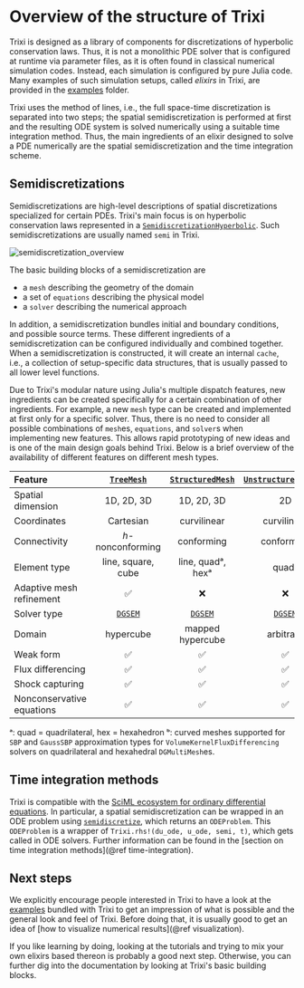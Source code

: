 # Overview of the structure of Trixi

Trixi is designed as a library of components for discretizations of hyperbolic
conservation laws. Thus, it is not a monolithic PDE solver that is configured at runtime
via parameter files, as it is often found in classical numerical simulation codes.
Instead, each simulation is configured by pure Julia code. Many examples of such
simulation setups, called *elixirs* in Trixi, are provided in the
[examples](https://github.com/trixi-framework/Trixi.jl/blob/main/examples)
folder.

Trixi uses the method of lines, i.e., the full space-time discretization is separated into two steps;
the spatial semidiscretization is performed at first and the resulting ODE system is solved numerically
using a suitable time integration method.
Thus, the main ingredients of an elixir designed
to solve a PDE numerically are the spatial semidiscretization and the time
integration scheme.


## Semidiscretizations

Semidiscretizations are high-level descriptions of spatial discretizations
specialized for certain PDEs. Trixi's main focus is on hyperbolic conservation
laws represented in a [`SemidiscretizationHyperbolic`](@ref).
Such semidiscretizations are usually named `semi` in Trixi.

![semidiscretization_overview](https://user-images.githubusercontent.com/12693098/124783641-83171e80-df45-11eb-8757-daac80cd1599.png)

The basic building blocks of a semidiscretization are

- a `mesh` describing the geometry of the domain
- a set of `equations` describing the physical model
- a `solver` describing the numerical approach

In addition, a semidiscretization bundles initial and boundary conditions, and
possible source terms. These different ingredients of a semidiscretization can
be configured individually and combined together.
When a semidiscretization is constructed, it will create an internal `cache`,
i.e., a collection of setup-specific data structures,
that is usually passed to all lower level functions.

Due to Trixi's modular nature using Julia's multiple dispatch features, new
ingredients can be created specifically for a certain combination of other
ingredients. For example, a new `mesh` type can be created and implemented at
first only for a specific solver. Thus, there is no need to consider all
possible combinations of `mesh`es, `equations`, and `solver`s when implementing
new features. This allows rapid prototyping of new ideas and is one of the main
design goals behind Trixi. Below is a brief overview of the availability of
different features on different mesh types.

| Feature                                                      | [`TreeMesh`](@ref) | [`StructuredMesh`](@ref) | [`UnstructuredMesh2D`](@ref) | [`P4estMesh`](@ref) | [`DGMultiMesh`](@ref) | Further reading
|:-------------------------------------------------------------|:------------------:|:------------------------:|:----------------------------:|:-------------------:|:--------------------------:|:-----------------------------------------
| Spatial dimension                                            |     1D, 2D, 3D     |        1D, 2D, 3D        |              2D              |        2D, 3D       |          1D, 2D, 3D        |
| Coordinates                                                  |      Cartesian     |        curvilinear       |          curvilinear         |     curvilinear     |            affine          |
| Connectivity                                                 |  *h*-nonconforming |        conforming        |          conforming          |  *h*-nonconforming  |          conforming        |
| Element type                                                 | line, square, cube |     line, quadᵃ, hexᵃ    |             quadᵃ            |     quadᵃ, hexᵃ     |    simplex, quadᵃ, hexᵃ    |
| Adaptive mesh refinement                                     |          ✅         |             ❌            |               ❌              |          ✅          |               ❌            | [`AMRCallback`](@ref)
| Solver type                                                  |   [`DGSEM`](@ref)  |      [`DGSEM`](@ref)     |        [`DGSEM`](@ref)       |   [`DGSEM`](@ref)   |       [`DGMulti`](@ref)    |
| Domain                                                       |      hypercube     |     mapped hypercube     |           arbitrary          |      arbitrary      |       arbitraryᵇ   |
| Weak form                                                    |          ✅         |             ✅            |               ✅              |          ✅          |               ✅            | [`VolumeIntegralWeakForm`](@ref)
| Flux differencing                                            |          ✅         |             ✅            |               ✅              |          ✅          |               ✅            | [`VolumeIntegralFluxDifferencing`](@ref)
| Shock capturing                                              |          ✅         |             ✅            |               ✅              |          ✅          |               ❌            | [`VolumeIntegralShockCapturingHG`](@ref)
| Nonconservative equations                                    |          ✅         |             ✅            |               ✅              |          ✅          |               ✅            | e.g., GLM MHD or shallow water equations

ᵃ: quad = quadrilateral, hex = hexahedron
ᵇ: curved meshes supported for `SBP` and `GaussSBP` approximation types for `VolumeKernelFluxDifferencing` solvers on quadrilateral and hexahedral `DGMultiMesh`es.

## Time integration methods

Trixi is compatible with the [SciML ecosystem for ordinary differential equations](https://diffeq.sciml.ai/latest/).
In particular, a spatial semidiscretization can be wrapped in an ODE problem
using [`semidiscretize`](@ref), which returns an `ODEProblem`. This `ODEProblem` is a wrapper
of `Trixi.rhs!(du_ode, u_ode, semi, t)`, which gets called in ODE solvers.
Further information can be found in the
[section on time integration methods](@ref time-integration).


## Next steps

We explicitly encourage people interested in Trixi to have a look at the
[examples](https://github.com/trixi-framework/Trixi.jl/blob/main/examples)
bundled with Trixi to get an impression of what is possible and the general
look and feel of Trixi.
Before doing that, it is usually good to get an idea of
[how to visualize numerical results](@ref visualization).

If you like learning by doing, looking at the tutorials and trying to mix
your own elixirs based thereon is probably a good next step.
Otherwise, you can further dig into the documentation by looking at Trixi's basic building blocks.
